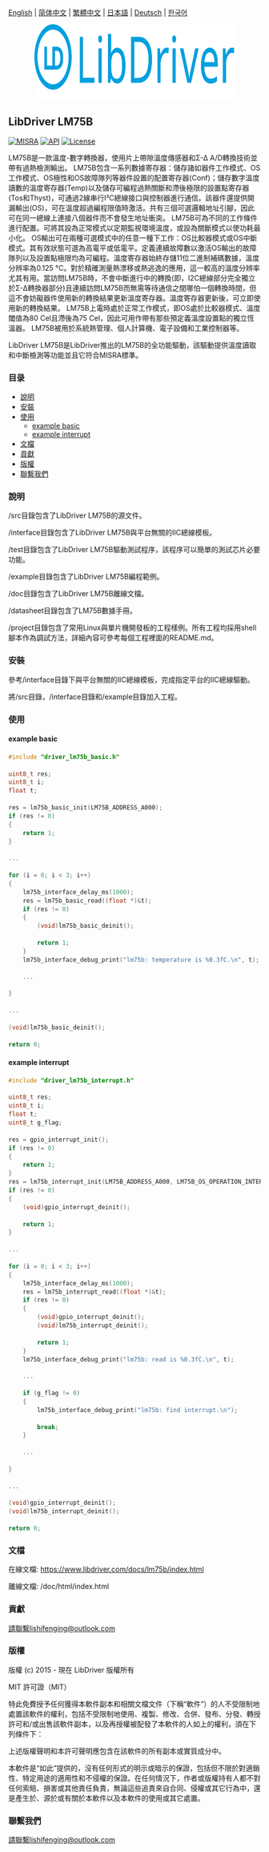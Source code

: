[English](/README.md) | [ 简体中文](/README_zh-Hans.md) | [繁體中文](/README_zh-Hant.md) | [日本語](/README_ja.md) | [Deutsch](/README_de.md) | [한국어](/README_ko.md)

<div align=center>
<img src="/doc/image/logo.svg" width="400" height="150"/>
</div>

## LibDriver LM75B

[![MISRA](https://img.shields.io/badge/misra-compliant-brightgreen.svg)](/misra/README.md) [![API](https://img.shields.io/badge/api-reference-blue.svg)](https://www.libdriver.com/docs/lm75b/index.html) [![License](https://img.shields.io/badge/license-MIT-brightgreen.svg)](/LICENSE)

LM75B是一款溫度-數字轉換器，使用片上帶隙溫度傳感器和Σ-Δ A/D轉換技術並帶有過熱檢測輸出。 LM75B包含一系列數據寄存器：儲存諸如器件工作模式、OS工作模式、OS極性和OS故障隊列等器件設置的配置寄存器(Conf)；儲存數字溫度讀數的溫度寄存器(Temp)以及儲存可編程過熱關斷和滯後極限的設置點寄存器(Tos和Thyst)，可通過2線串行I²C總線接口與控制器進行通信。該器件還提供開漏輸出(OS)，可在溫度超過編程限值時激活。共有三個可選邏輯地址引腳，因此可在同一總線上連接八個器件而不會發生地址衝突。 LM75B可為不同的工作條件進行配置。可將其設為正常模式以定期監視環境溫度，或設為關斷模式以使功耗最小化。 OS輸出可在兩種可選模式中的任意一種下工作：OS比較器模式或OS中斷模式。其有效狀態可選為高電平或低電平。定義連續故障數以激活OS輸出的故障隊列以及設置點極限均為可編程。溫度寄存器始終存儲11位二進制補碼數據，溫度分辨率為0.125 °C。對於精確測量熱漂移或熱逃逸的應用，這一較高的溫度分辨率尤其有用。當訪問LM75B時，不會中斷進行中的轉換(即，I2C總線部分完全獨立於Σ-Δ轉換器部分)且連續訪問LM75B而無需等待通信之間哪怕一個轉換時間，但這不會妨礙器件使用新的轉換結果更新溫度寄存器。溫度寄存器更新後，可立即使用新的轉換結果。 LM75B上電時處於正常工作模式，即OS處於比較器模式、溫度閾值為80 Cel且滯後為75 Cel，因此可用作帶有那些預定義溫度設置點的獨立恆溫器。 LM75B被用於系統熱管理、個人計算機、電子設備和工業控制器等。

LibDriver LM75B是LibDriver推出的LM75B的全功能驅動，該驅動提供溫度讀取和中斷檢測等功能並且它符合MISRA標準。

### 目录

  - [說明](#說明)
  - [安裝](#安裝)
  - [使用](#使用)
    - [example basic](#example-basic)
    - [example interrupt](#example-interrupt)
  - [文檔](#文檔)
  - [貢獻](#貢獻)
  - [版權](#版權)
  - [聯繫我們](#聯繫我們)

### 說明

/src目錄包含了LibDriver LM75B的源文件。

/interface目錄包含了LibDriver LM75B與平台無關的IIC總線模板。

/test目錄包含了LibDriver LM75B驅動測試程序，該程序可以簡單的測試芯片必要功能。

/example目錄包含了LibDriver LM75B編程範例。

/doc目錄包含了LibDriver LM75B離線文檔。

/datasheet目錄包含了LM75B數據手冊。

/project目錄包含了常用Linux與單片機開發板的工程樣例。所有工程均採用shell腳本作為調試方法，詳細內容可參考每個工程裡面的README.md。

### 安裝

參考/interface目錄下與平台無關的IIC總線模板，完成指定平台的IIC總線驅動。

將/src目錄，/interface目錄和/example目錄加入工程。

### 使用

#### example basic

```C
#include "driver_lm75b_basic.h"

uint8_t res;
uint8_t i;
float t;

res = lm75b_basic_init(LM75B_ADDRESS_A000);
if (res != 0)
{
    return 1;
}

...

for (i = 0; i < 3; i++)
{
    lm75b_interface_delay_ms(1000);
    res = lm75b_basic_read((float *)&t);
    if (res != 0)
    {
        (void)lm75b_basic_deinit();

        return 1;
    }
    lm75b_interface_debug_print("lm75b: temperature is %0.3fC.\n", t);

    ...
    
}

...

(void)lm75b_basic_deinit();

return 0;
```

#### example interrupt

```C
#include "driver_lm75b_interrupt.h"

uint8_t res;
uint8_t i;
float t;
uint8_t g_flag;

res = gpio_interrupt_init();
if (res != 0)
{
    return 1;
}
res = lm75b_interrupt_init(LM75B_ADDRESS_A000, LM75B_OS_OPERATION_INTERRUPT, 22.5, 32.1);
if (res != 0)
{
    (void)gpio_interrupt_deinit();

    return 1;
}

...
    
for (i = 0; i < 3; i++)
{
    lm75b_interface_delay_ms(1000);
    res = lm75b_interrupt_read((float *)&t);
    if (res != 0)
    {
        (void)gpio_interrupt_deinit();
        (void)lm75b_interrupt_deinit();

        return 1;
    }
    lm75b_interface_debug_print("lm75b: read is %0.3fC.\n", t);
    
    ...
    
    if (g_flag != 0)
    {
        lm75b_interface_debug_print("lm75b: find interrupt.\n");

        break;
    }
    
    ...
    
}

...

(void)gpio_interrupt_deinit();
(void)lm75b_interrupt_deinit();

return 0;
```

### 文檔

在線文檔: https://www.libdriver.com/docs/lm75b/index.html

離線文檔: /doc/html/index.html

### 貢獻

請聯繫lishifenging@outlook.com

### 版權

版權 (c) 2015 - 現在 LibDriver 版權所有

MIT 許可證（MIT）

特此免費授予任何獲得本軟件副本和相關文檔文件（下稱“軟件”）的人不受限制地處置該軟件的權利，包括不受限制地使用、複製、修改、合併、發布、分發、轉授許可和/或出售該軟件副本，以及再授權被配發了本軟件的人如上的權利，須在下列條件下：

上述版權聲明和本許可聲明應包含在該軟件的所有副本或實質成分中。

本軟件是“如此”提供的，沒有任何形式的明示或暗示的保證，包括但不限於對適銷性、特定用途的適用性和不侵權的保證。在任何情況下，作者或版權持有人都不對任何索賠、損害或其他責任負責，無論這些追責來自合同、侵權或其它行為中，還是產生於、源於或有關於本軟件以及本軟件的使用或其它處置。

### 聯繫我們

請聯繫lishifenging@outlook.com

